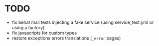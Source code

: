 # TODO

- fix behat mail tests injecting a fake service (using service_test.yml or using a factory)
- fix javascripts for custom types
- restore exceptions errors translations (`_error` pages)
